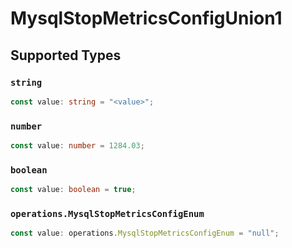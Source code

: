 # MysqlStopMetricsConfigUnion1


## Supported Types

### `string`

```typescript
const value: string = "<value>";
```

### `number`

```typescript
const value: number = 1284.03;
```

### `boolean`

```typescript
const value: boolean = true;
```

### `operations.MysqlStopMetricsConfigEnum`

```typescript
const value: operations.MysqlStopMetricsConfigEnum = "null";
```

